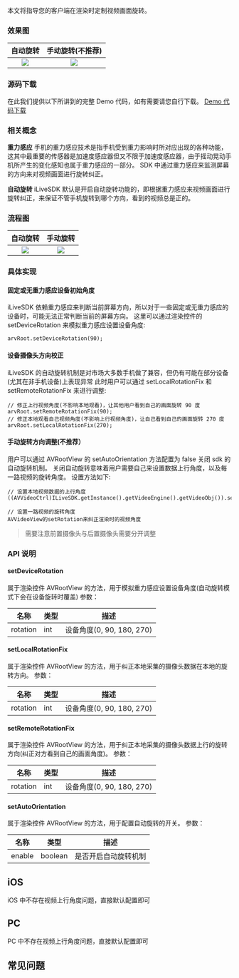 ﻿本文将指导您的客户端在渲染时定制视频画面旋转。

### 效果图

自动旋转|手动旋转(不推荐)
:--:|:--:
![](https://main.qcloudimg.com/raw/239ac5d777dea1794a0fb2781ddfb613.png)|![](https://main.qcloudimg.com/raw/6b83429ef689de815384f08c66e35295.png)

### 源码下载
在此我们提供以下所讲到的完整 Demo 代码，如有需要请您自行下载。
[Demo 代码下载](http://dldir1.qq.com/hudongzhibo/ILiveSDK/Demo/Android/Demo_CollectRotation.rar)

### 相关概念
**重力感应**
手机的重力感应技术是指手机受到重力影响时所对应出现的各种功能，这其中最重要的传感器是加速度感应器但又不限于加速度感应器，由于摇动晃动手机所产生的变化感知也属于重力感应的一部分。
SDK 中通过重力感应来监测屏幕的方向来对视频画面进行旋转纠正。

**自动旋转**
iLiveSDK 默认是开启自动旋转功能的，即根据重力感应来视频画面进行旋转纠正，来保证不管手机旋转到哪个方向，看到的视频总是正的。

### 流程图

自动旋转|手动旋转
:--:|:--:
![](https://main.qcloudimg.com/raw/0789cd93835995b7b9978de8eb5abb25.png)|![](https://main.qcloudimg.com/raw/a01b09900ef8323e4b9e08c1473f5927.png)

### 具体实现

#### 固定或无重力感应设备初始角度
iLiveSDK 依赖重力感应来判断当前屏幕方向，所以对于一些固定或无重力感应的设备时，可能无法正常判断当前的屏幕方向。
这里可以通过渲染控件的 setDeviceRotation 来模拟重力感应设置设备角度:
```
arvRoot.setDeviceRotation(90);
```
#### 设备摄像头方向校正
iLiveSDK 的自动旋转机制是对市场大多数手机做了兼容，但仍有可能在部分设备(尤其在非手机设备)上表现异常
此时用户可以通过 setLocalRotationFix 和 setRemoteRotationFix 来进行调整:
```
// 修正上行视频角度(不影响本地观看)，让其他用户看到自己的画面旋转 90 度
arvRoot.setRemoteRotationFix(90);
// 修正本地观看自己视频角度(不影响上行视频角度)，让自己看到自己的画面旋转 270 度
arvRoot.setLocalRotationFix(270);
```

#### 手动旋转方向调整(不推荐）
用户可以通过 AVRootView 的 setAutoOrientation 方法配置为 false 关闭 sdk 的自动旋转机制。
关闭自动旋转意味着用户需要自己来设置数据上行角度，以及每一路视频的旋转角度。
设置方法如下:
```
// 设置本地视频数据的上行角度
((AVVideoCtrl)ILiveSDK.getInstance().getVideoEngine().getVideoObj()).setRotation(90);

// 设置一路视频的旋转角度
AVVideoView的setRotation来纠正渲染时的视频角度
```
> 需要注意前置摄像头与后置摄像头需要分开调整

### API 说明

#### setDeviceRotation
属于渲染控件 AVRootView 的方法，用于模拟重力感应设置设备角度(自动旋转模式下会在设备旋转时覆盖)
参数：

|名称|类型|描述|
|--|--|--|
|rotation|int|设备角度(0, 90, 180, 270)|

#### setLocalRotationFix
属于渲染控件 AVRootView 的方法，用于纠正本地采集的摄像头数据在本地的旋转方向。
参数：

|名称|类型|描述|
|--|--|--|
|rotation|int|设备角度(0, 90, 180, 270)|


#### setRemoteRotationFix
属于渲染控件 AVRootView 的方法，用于纠正本地采集的摄像头数据上行的旋转方向(纠正对方看到自己的画面角度)。
参数：

|名称|类型|描述|
|--|--|--|
|rotation|int|设备角度(0, 90, 180, 270)|


#### setAutoOrientation
属于渲染控件 AVRootView 的方法，用于配置自动旋转的开关。
参数：

|名称|类型|描述|
|--|--|--|
|enable|boolean|是否开启自动旋转机制|

## iOS
iOS  中不存在视频上行角度问题，直接默认配置即可

## PC
PC 中不存在视频上行角度问题，直接默认配置即可

## 常见问题
